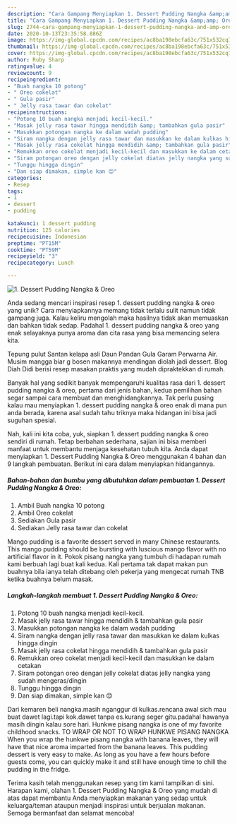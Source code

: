 ```yaml
---
description: "Cara Gampang Menyiapkan 1. Dessert Pudding Nangka &amp;amp; Oreo, Menggugah Selera"
title: "Cara Gampang Menyiapkan 1. Dessert Pudding Nangka &amp;amp; Oreo, Menggugah Selera"
slug: 2744-cara-gampang-menyiapkan-1-dessert-pudding-nangka-and-amp-oreo-menggugah-selera
date: 2020-10-13T23:35:58.886Z
image: https://img-global.cpcdn.com/recipes/ac8ba198ebcfa63c/751x532cq70/1-dessert-pudding-nangka-oreo-foto-resep-utama.jpg
thumbnail: https://img-global.cpcdn.com/recipes/ac8ba198ebcfa63c/751x532cq70/1-dessert-pudding-nangka-oreo-foto-resep-utama.jpg
cover: https://img-global.cpcdn.com/recipes/ac8ba198ebcfa63c/751x532cq70/1-dessert-pudding-nangka-oreo-foto-resep-utama.jpg
author: Ruby Sharp
ratingvalue: 4
reviewcount: 9
recipeingredient:
- "Buah nangka 10 potong"
- " Oreo cokelat"
- " Gula pasir"
- " Jelly rasa tawar dan cokelat"
recipeinstructions:
- "Potong 10 buah nangka menjadi kecil-kecil."
- "Masak jelly rasa tawar hingga mendidih &amp; tambahkan gula pasir"
- "Masukkan potongan nangka ke dalam wadah pudding"
- "Siram nangka dengan jelly rasa tawar dan masukkan ke dalam kulkas hingga dingin"
- "Masak jelly rasa cokelat hingga mendidih &amp; tambahkan gula pasir"
- "Remukkan oreo cokelat menjadi kecil-kecil dan masukkan ke dalam cetakan"
- "Siram potongan oreo dengan jelly cokelat diatas jelly nangka yang sudah mengeras/dingin"
- "Tunggu hingga dingin"
- "Dan siap dimakan, simple kan 😊"
categories:
- Resep
tags:
- 1
- dessert
- pudding

katakunci: 1 dessert pudding 
nutrition: 125 calories
recipecuisine: Indonesian
preptime: "PT15M"
cooktime: "PT59M"
recipeyield: "3"
recipecategory: Lunch

---
```



![1. Dessert Pudding Nangka &amp; Oreo](https://img-global.cpcdn.com/recipes/ac8ba198ebcfa63c/751x532cq70/1-dessert-pudding-nangka-oreo-foto-resep-utama.jpg)

Anda sedang mencari inspirasi resep 1. dessert pudding nangka &amp; oreo yang unik? Cara menyiapkannya memang tidak terlalu sulit namun tidak gampang juga. Kalau keliru mengolah maka hasilnya tidak akan memuaskan dan bahkan tidak sedap. Padahal 1. dessert pudding nangka &amp; oreo yang enak selayaknya punya aroma dan cita rasa yang bisa memancing selera kita.

Tepung pulut Santan kelapa asli Daun Pandan Gula Garam Perwarna Air. Musim mangga biar g bosen makannya mendingan diolah jadi dessert. Blog Diah Didi berisi resep masakan praktis yang mudah dipraktekkan di rumah.

Banyak hal yang sedikit banyak mempengaruhi kualitas rasa dari 1. dessert pudding nangka &amp; oreo, pertama dari jenis bahan, kedua pemilihan bahan segar sampai cara membuat dan menghidangkannya. Tak perlu pusing kalau mau menyiapkan 1. dessert pudding nangka &amp; oreo enak di mana pun anda berada, karena asal sudah tahu triknya maka hidangan ini bisa jadi suguhan spesial.


Nah, kali ini kita coba, yuk, siapkan 1. dessert pudding nangka &amp; oreo sendiri di rumah. Tetap berbahan sederhana, sajian ini bisa memberi manfaat untuk membantu menjaga kesehatan tubuh kita. Anda dapat menyiapkan 1. Dessert Pudding Nangka &amp; Oreo menggunakan 4 bahan dan 9 langkah pembuatan. Berikut ini cara dalam menyiapkan hidangannya.

<!--inarticleads1-->

##### Bahan-bahan dan bumbu yang dibutuhkan dalam pembuatan 1. Dessert Pudding Nangka &amp; Oreo:

1. Ambil Buah nangka 10 potong
1. Ambil  Oreo cokelat
1. Sediakan  Gula pasir
1. Sediakan  Jelly rasa tawar dan cokelat


Mango pudding is a favorite dessert served in many Chinese restaurants. This mango pudding should be bursting with luscious mango flavor with no artificial flavor in it. Pokok pisang nangka yang tumbuh di hadapan rumah kami berbuah lagi buat kali kedua. Kali pertama tak dapat makan pun buahnya bila ianya telah ditebang oleh pekerja yang mengecat rumah TNB ketika buahnya belum masak. 

<!--inarticleads2-->

##### Langkah-langkah membuat 1. Dessert Pudding Nangka &amp; Oreo:

1. Potong 10 buah nangka menjadi kecil-kecil.
1. Masak jelly rasa tawar hingga mendidih &amp; tambahkan gula pasir
1. Masukkan potongan nangka ke dalam wadah pudding
1. Siram nangka dengan jelly rasa tawar dan masukkan ke dalam kulkas hingga dingin
1. Masak jelly rasa cokelat hingga mendidih &amp; tambahkan gula pasir
1. Remukkan oreo cokelat menjadi kecil-kecil dan masukkan ke dalam cetakan
1. Siram potongan oreo dengan jelly cokelat diatas jelly nangka yang sudah mengeras/dingin
1. Tunggu hingga dingin
1. Dan siap dimakan, simple kan 😊


Dari kemaren beli nangka.masih nganggur di kulkas.rencana awal sich mau buat dawet lagi.tapi kok.dawet tanpa es.kurang seger gitu.padahal hawanya masih dingin kalau sore hari. Hunkwe pisang nangka is one of my favorite childhood snacks. TO WRAP OR NOT TO WRAP HUNKWE PISANG NANGKA When you wrap the hunkwe pisang nangka with banana leaves, they will have that nice aroma imparted from the banana leaves. This pudding dessert is very easy to make. As long as you have a few hours before guests come, you can quickly make it and still have enough time to chill the pudding in the fridge. 

Terima kasih telah menggunakan resep yang tim kami tampilkan di sini. Harapan kami, olahan 1. Dessert Pudding Nangka &amp; Oreo yang mudah di atas dapat membantu Anda menyiapkan makanan yang sedap untuk keluarga/teman ataupun menjadi inspirasi untuk berjualan makanan. Semoga bermanfaat dan selamat mencoba!

